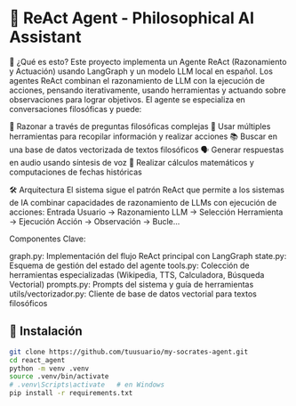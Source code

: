 # 🤖 ReAct Agent - Philosophical AI Assistant

🧠 ¿Qué es esto?
Este proyecto implementa un Agente ReAct (Razonamiento y Actuación) usando LangGraph y un modelo LLM local en español. Los agentes ReAct combinan el razonamiento de LLM con la ejecución de acciones, pensando iterativamente, usando herramientas y actuando sobre observaciones para lograr objetivos.
El agente se especializa en conversaciones filosóficas y puede:

💭 Razonar a través de preguntas filosóficas complejas
🔧 Usar múltiples herramientas para recopilar información y realizar acciones
📚 Buscar en una base de datos vectorizada de textos filosóficos
🗣️ Generar respuestas en audio usando síntesis de voz
🧮 Realizar cálculos matemáticos y computaciones de fechas históricas

🛠️ Arquitectura
El sistema sigue el patrón ReAct que permite a los sistemas de IA combinar capacidades de razonamiento de LLMs con ejecución de acciones:
Entrada Usuario → Razonamiento LLM → Selección Herramienta → Ejecución Acción → Observación → Bucle...

Componentes Clave:

graph.py: Implementación del flujo ReAct principal con LangGraph
state.py: Esquema de gestión del estado del agente
tools.py: Colección de herramientas especializadas (Wikipedia, TTS, Calculadora, Búsqueda Vectorial)
prompts.py: Prompts del sistema y guía de herramientas
utils/vectorizador.py: Cliente de base de datos vectorial para textos filosóficos

## 🚀 Instalación
```bash
git clone https://github.com/tuusuario/my-socrates-agent.git
cd react_agent
python -m venv .venv
source .venv/bin/activate
# .venv\Scripts\activate   # en Windows
pip install -r requirements.txt

